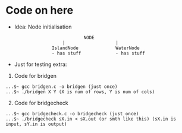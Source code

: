 # Code on here

- Idea: Node initialisation

                                NODE
                        |                   |
                    IslandNode              WaterNode
                    - has stuff             - has stuff    

- Just for testing extra:

1. Code for bridgen

```(terminal)
...$~ gcc bridgen.c -o bridgen (just once)
...$~ ./bridgen X Y (X is num of rows, Y is num of cols)

```

2. Code for bridgecheck

```(terminal)
...$~ gcc bridgecheck.c -o bridgecheck (just once)
...$~ ./bridgecheck sX.in < sX.out (or smth like this) (sX.in is input, sY.in is output)

```
